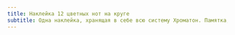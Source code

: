 ```yaml
---
title: Наклейка 12 цветных нот на круге
subtitle: Одна наклейка, хранящая в себе всю систему Хроматон. Памятка, которая может быть всегда с собой — на ноутбуке, телефоне, инструменте, кейсе, да где угодно!
---
```

